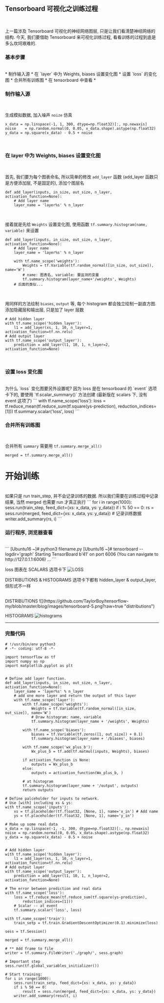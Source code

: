 ## Tensorboard 可视化之训练过程
</br>

上一篇涉及 Tensorboard 可视化的神经网络图层, 只是让我们看清楚神经网络的结构. 今天, 我们要借助 Tensorboard 来可视化训练过程, 看看训练的过程到底是多么坎坷艰难的.
</br>

### 基本步骤
<br>
* 制作输入源
* 在 `layer` 中为 Weights, biases 设置变化图
* 设置 `loss` 的变化图
* 合并所有训练图
* 在 tensorboard 中查看
* 

</br>

### 制作输入源
</br>

生成模拟数据, 加入噪声 `noize` 仿真
```
x_data = np.linspace(-1, 1, 300, dtype=np.float32)[:, np.newaxis]
noise    = np.random.normal(0, 0.05, x_data.shape).astype(np.float32)
y_data = np.square(x_data) - 0.5 + noise
```
</br>

### 在 layer 中为 Weights, biases 设置变化图
</br>

首先, 我们要为每个图表命名, 所以简单的修改 `add_layer` 函数 (add_layer 函数只是方便添加层, 不是固定的), 添加个图层名
```
def add_layer(inputs, in_size, out_size, n_layer, activation_function=None):
	# Add layer name
	layer_name = 'layer%s' % n_layer
```
</br>

接着就是先给 `Weights` 设置变化图, 使用函数 `tf.summary.histogram(name, variable)` 来设置
```
def add_layer(inputs, in_size, out_size, n_layer, activation_function=None):
	# Add layer name
	layer_name = 'layer%s' % n_layer
	
	with tf.name_scope('weights'):
		Weights = tf.Variable(tf.random_normal([in_size, out_size]), name='W')
		# name: 图表名, variable: 要监测的变量
		tf.summary.histogram(layer_name+'/weights', Weights)
	# 后面的类似...
```
</br>

用同样的方法绘制 `biases`, `output` 等, 每个 histogram 都会独立绘制一副直方图.
</br>
添加隐藏层和输出层, 只是加了 layer 层数
```
# Add hidden layer
with tf.name_scope('hidden_layer'):
	l1 = add_layer(xs, 1, 10, n_layer=1, activation_function=tf.nn.relu)
# Add output layer
with tf.name_scope('output_layer'):
	prediction = add_layer(l1, 10, 1, n_layer=2, activation_function=None)
```
</br>

### 设置 loss 变化图
</br>
为什么 `loss` 变化图要另外设置呢? 因为 loss 是在 tensorboard 的 `event` 选项卡下的, 要使用 `tf.scalar_summary()` 方法创建 (最新版在 scalars 下, 没有 event 这项了)
```
with tf.name_scope('loss'):
	loss = tf.reduce_mean(tf.reduce_sum(tf.square(ys-prediction), reduction_indices=[1]))
	tf.summary.scalar('loss', loss)
```
</br>

### 合并所有训练图
</br>

合并所有 `summary` 需要用 `tf.summary.merge_all()`
```
merged = tf.summary.merge_all()
```

# 开始训练
</br>
如果只是 run train_step, 并不会记录训练的数据. 所以我们需要在训练过程中记录结果, 当然 merged 也需要 run 才真正执行
```
for i in range(1000):
	sess.run(train_step, feed_dict={xs: x_data, ys: y_data})
	if i % 50 == 0:
		rs = sess.run(merged, feed_dict={xs: x_data, ys: y_data})
		# 记录训练数据
		writer.add_summary(rs, i)
```
</br>

### 运行程序, 浏览器查看
</br>
```
[Ubuntu16 ~]# python3 filename.py
[Ubuntu16 ~]# tensorboard --logdir='graph'
Starting TensorBoard b'41' on port 6006
(You can navigate to http://127.0.1.1:6006)
...
```
</br>

loss 图表在 SCALARS 选项卡下
![](https://github.com/TaylorBoy/tensorflow-my/blob/master/blog/images/tensorboard-4.png?raw=true "LOSS")
</br>

DISTRIBUTIONS & HISTOGRAMS 选项卡下都有 hidden_layer & output_layer, 但形式不一样

</br>
DISTRIBUTIONS
![](https://github.com/TaylorBoy/tensorflow-my/blob/master/blog/images/tensorboard-5.png?raw=true "distributions")
</br>

HISTOGRAMS
![](https://github.com/TaylorBoy/tensorflow-my/blob/master/blog/images/tensorboard-6.png?raw=true "histograms")
</br>

***

### 完整代码
```
# !/usr/bin/env python3
# -*- coding: utf-8 -*-

import tensorflow as tf
import numpy as np
import matplotlib.pyplot as plt 


# Define add layer function.
def add_layer(inputs, in_size, out_size, n_layer, activation_function=None):
    layer_name = 'layer%s' % n_layer
    # add one more layer and return the output of this layer
    with tf.name_scope('layer'):
        with tf.name_scope('weights'):
            Weights = tf.Variable(tf.random_normal([in_size, out_size]), name='W')
            # Draw histogram: name, variable
            tf.summary.histogram(layer_name + '/weights', Weights)

        with tf.name_scope('biases'):
            biases = tf.Variable(tf.zeros([1, out_size]) + 0.1)
            tf.summary.histogram(layer_name + '/biases', biases)

        with tf.name_scope('wx_plus_b'):
            Wx_plus_b = tf.add(tf.matmul(inputs, Weights), biases)

        if activation_function is None:
            outputs = Wx_plus_b
        else:
            outputs = activation_function(Wx_plus_b, )

        # at histogram
        tf.summary.histogram(layer_name + '/output', outputs)
        return outputs

# Define palceholder for inputs to network.
# Use [with] including xs & ys:
with tf.name_scope('inputs'):
    xs = tf.placeholder(tf.float32, [None, 1], name='x_in') # Add name
    ys = tf.placeholder(tf.float32, [None, 1], name='y_in')

# Make up some real data
x_data = np.linspace(-1, -1, 300, dtype=np.float32)[:, np.newaxis]
noise = np.random.normal(0, 0.05, x_data.shape).astype(np.float32)
y_data = np.square(x_data) - 0.5 + noise


# Add hidden layer
with tf.name_scope('hidden_layer'):
    l1 = add_layer(xs, 1, 10, n_layer=1, activation_function=tf.nn.relu)
# Add output layer
with tf.name_scope('output_layer'):
    prediction = add_layer(l1, 10, 1, n_layer=2, activation_function=None)

# The error between prediction and real data
with tf.name_scope('loss'):
    loss = tf.reduce_mean(tf.reduce_sum(tf.square(ys-prediction),
        reduction_indices=[1]))
    # Scalar -- at event
    tf.summary.scalar('loss', loss)

with tf.name_scope('train'):
    train_setp = tf.train.GradientDescentOptimizer(0.1).minimize(loss)

sess = tf.Session()

merged = tf.summary.merge_all()

# ** Add frame to file
writer = tf.summary.FileWriter('./graph/', sess.graph)

# Important step
sess.run(tf.global_variables_initializer())

# Start training:
for i in range(1000):
    sess.run(train_setp, feed_dict={xs: x_data, ys: y_data})
    if i % 50 == 0:
        result = sess.run(merged, feed_dict={xs: x_data, ys: y_data})
    writer.add_summary(result, i)

```
</br>
